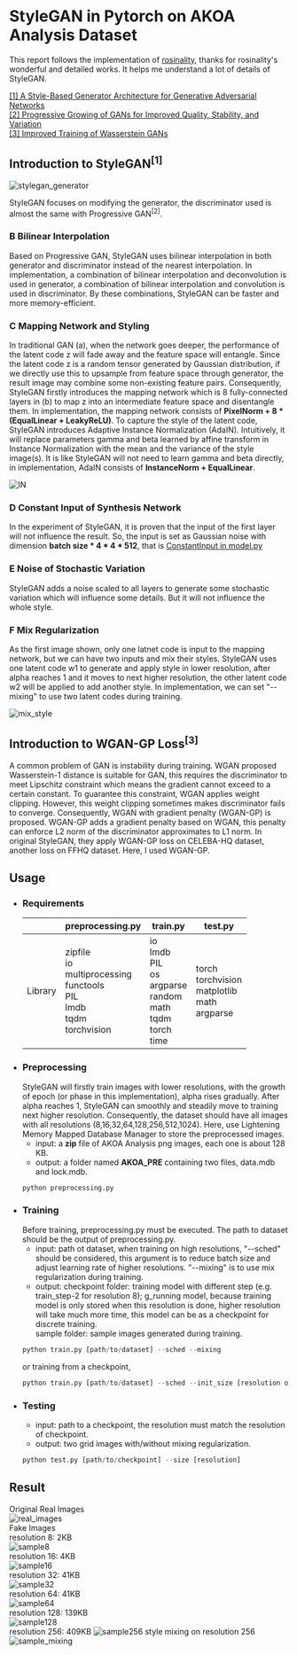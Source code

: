 # StyleGAN in Pytorch on AKOA Analysis Dataset    

This report follows the implementation of [rosinality](https://github.com/rosinality/style-based-gan-pytorch), thanks for rosinality's wonderful and detailed works. It helps me understand a lot of details of StyleGAN.  

[[1] A Style-Based Generator Architecture for Generative Adversarial Networks](https://arxiv.org/abs/1812.04948)  
[[2] Progressive Growing of GANs for Improved Quality, Stability, and Variation](https://arxiv.org/abs/1710.10196)  
[[3] Improved Training of Wasserstein GANs](https://arxiv.org/abs/1704.00028)  
## Introduction to StyleGAN<sup>[1]</sup>   

![stylegan_generator](images/stylegan_generator.PNG)    

StyleGAN focuses on modifying the generator, the discriminator used is almost the same with Progressive GAN<sup>[2]</sup>.  
### B Bilinear Interpolation
Based on Progressive GAN, StyleGAN uses bilinear interpolation in both generator and discriminator instead of the nearest interpolation. In implementation, a combination of bilinear interpolation and deconvolution is used in generator, a combination of bilinear interpolation and convolution is used in discriminator. By these combinations, StyleGAN can be faster and more memory-efficient.  
### C Mapping Network and Styling   
In traditional GAN (a), when the network goes deeper, the performance of the latent code z will fade away and the feature space will entangle. Since the latent code z is a random tensor generated by Gaussian distribution, if we directly use this to upsample from feature space through generator, the result image may combine some non-existing feature pairs. Consequently, StyleGAN firstly introduces the mapping network which is 8 fully-connected layers in (b) to map z into an intermediate feature space and disentangle them. In implementation, the mapping network consists of __PixelNorm + 8 * (EqualLinear + LeakyReLU)__. To capture the style of the latent code, StyleGAN introduces Adaptive Instance Normalization (AdaIN). Intuitively, it will replace parameters gamma and beta learned by affine transform in Instance Normalization with the mean and the variance of the style image(s). It is like StyleGAN will not need to learn gamma and beta directly, in implementation, AdaIN consists of __InstanceNorm + EqualLinear__.       

![IN](images/IN.png)    

### D Constant Input of Synthesis Network    
In the experiment of StyleGAN, it is proven that the input of the first layer will not influence the result. So, the input is set as Gaussian noise with dimension __batch size * 4 * 4 * 512__, that is [ConstantInput in model.py](model.py#L297)  
### E Noise of Stochastic Variation    
StyleGAN adds a noise scaled to all layers to generate some stochastic variation which will influence some details. But it will not influence the whole style.   
### F Mix Regularization   
As the first image shown, only one latnet code is input to the mapping network, but we can have two inputs and mix their styles. StyleGAN uses one latent code w1 to generate and apply style in lower resolution, after alpha reaches 1 and it moves to next higher resolution, the other latent code w2 will be applied to add another style. In implementation, we can set "--mixing" to use two latent codes during training.   

![mix_style](images/mix_style.PNG)    

## Introduction to WGAN-GP Loss<sup>[3]</sup>    
A common problem of GAN is instability during training. WGAN proposed Wasserstein-1 distance is suitable for GAN, this requires the discriminator to meet Lipschitz constraint which means the gradient cannot exceed to a certain constant. To guarantee this constraint, WGAN applies weight clipping. However, this weight clipping sometimes makes discriminator fails to converge. Consequently,  WGAN with gradient penalty (WGAN-GP) is proposed. WGAN-GP adds a gradient penalty based on WGAN, this penalty can enforce L2 norm of the discriminator approximates to L1 norm. In original StyleGAN, they apply WGAN-GP loss on CELEBA-HQ dataset, another loss on FFHQ dataset. Here, I used WGAN-GP.       

## Usage  
- ### Requirements 
  |       | preprocessing.py | train.py | test.py |
  | ------ | ----------- | --------|---------|
  | Library | zipfile <br> io <br> multiprocessing<br> functools<br> PIL<br> lmdb<br> tqdm <br>torchvision |io<br> lmdb<br> PIL<br> os<br> argparse<br> random<br> math<br> tqdm<br> torch<br> time |torch<br> torchvision<br> matplotlib<br> math<br> argparse|
- ### Preprocessing   
  StyleGAN will firstly train images with lower resolutions, with the growth of epoch (or phase in this implementation), alpha rises gradually. After alpha reaches 1, StyleGAN can smoothly and steadily move to training next higher resolution. Consequently, the dataset should have all images with all resolutions (8,16,32,64,128,256,512,1024). Here, use Lightening Memory Mapped Database Manager to store the preprocessed images.   
  - input: a __zip__ file of AKOA Analysis png images, each one is about 128 KB.  
  - output: a folder named __AKOA_PRE__ containing two files, data.mdb and lock.mdb.  
  ```python
  python preprocessing.py
  ```
- ### Training   
  Before training, preprocessing.py must be executed. The path to dataset should be the output of preprocessing.py.  
  - input: path ot dataset, when training on high resolutions, "--sched" should be considered, this argument is to reduce batch size and adjust learning rate of higher resolutions. "--mixing" is to use mix regularization during training.  
  - output: checkpoint folder: training model with different step (e.g. train_step-2 for resolution 8); g_running model, because training model is only stored when this resolution is done, higher resolution will take much more time, this model can be as a checkpoint for discrete training.  
            sample folder: sample images generated during training.  
  ```python
  python train.py [path/to/dataset] --sched --mixing
  ```
  or training from a checkpoint,  
  ```python
  python train.py [path/to/dataset] --sched --init_size [resolution of ckpt] --ckpt [path/to/ckpt] --mixing
  ```
- ### Testing    
  - input: path to a checkpoint, the resolution must match the resolution of checkpoint.  
  - output: two grid images with/without mixing regularization.  
  ```python
  python test.py [path/to/checkpoint] --size [resolution]
  ```

## Result   
Original Real Images  
![real_images](images/real_images.png)  
Fake Images  
resolution 8: 2KB  
![sample8](images/sample8.png)   
resolution 16: 4KB  
![sample16](images/sample16.png)   
resolution 32: 41KB  
![sample32](images/sample32.png)    
resolution 64: 41KB  
![sample64](images/sample64.png)  
resolution 128: 139KB  
![sample128](images/sample128.png)   
resolution 256: 409KB
![sample256](images/sample256.png)
style mixing on resolution 256  
![sample_mixing](images/sample_mixing.png)

